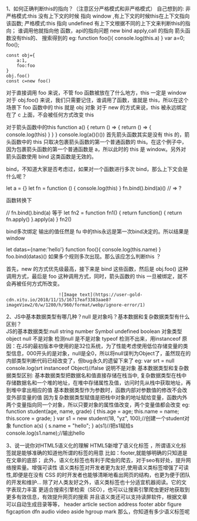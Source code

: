 1、如何正确判断this的指向？（注意区分严格模式和非严格模式）
自己想到的:
	非严格模式:this 没有上下文的时候 指向 window ,有上下文的时候this在上下文指向该函数;
	严格模式:this 指向 undefined 有上下文根据不同的上下文来判断this的指向；
	谁调用他就指向他
	函数，api的指向问题
	new bind apply,call 的指向
	箭头函数没有this的、
搜索得到的
	eg:
	function foo(){
		console.log(this.a)
	}
	var a=0;
	foo();

	const obj={
		a:1,
		foo:foo
	}
	obj.foo()
	const c=new foo()

对于直接调用 foo 来说，不管 foo 函数被放在了什么地方，this 一定是 window
对于 obj.foo() 来说，我们只需要记住，谁调用了函数，谁就是 this，所以在这个场景下 foo 函数中的 this 就是 obj 对象
对于 new 的方式来说，this 被永远绑定在了 c 上面，不会被任何方式改变 this

对于箭头函数中的this
function a() {
  return () => {
    return () => {
      console.log(this)
    }
  }
}
console.log(a()()())
首先箭头函数其实是没有 this 的，箭头函数中的 this 只取决包裹箭头函数的第一个普通函数的 this。在这个例子中，因为包裹箭头函数的第一个普通函数是 a，所以此时的 this 是 window。另外对箭头函数使用 bind 这类函数是无效的。

bind，不知道大家是否考虑过，如果对一个函数进行多次 bind，那么上下文会是什么呢？

let a = {}
let fn = function () { console.log(this) }
fn.bind().bind(a)() // => ?

函数转换下

// fn.bind().bind(a) 等于
let fn2 = function fn1() {
  return function() {
    return fn.apply()
  }.apply(a)
}
fn2()


bind多次绑定 输出的值任然是 fu 中的this永远是第一次bind决定的。所以结果是 window 

let datas={name:'hello'} 
 function foo(){
	 console.log(this.name)
 }
 foo.bind(datas)() 
如果多个规则多次出现。那么该应怎么判断this ？

首先，new 的方式优先级最高，接下来是 bind 这些函数，然后是 obj.foo() 这种调用方式，最后是 foo 这种调用方式，同时，箭头函数的 this 一旦被绑定，就不会再被任何方式所改变。

						![Image text](https://user-gold-cdn.xitu.io/2018/11/15/16717eaf3383aae8?imageView2/0/w/1280/h/960/format/webp/ignore-error/1)		



2、JS中基本数据类型有哪几种？null 是对象吗？基本数据和复杂数据类型有什么区别？		
		JS的基本数据类型:null string number  Symbol undefined boolean  对象类型 object
		null 不是对象 检测null 是不是对象 typeof 检测不出来，用instanceof 
		原因：在JS的最初版本中使用的是32位系统，为了性能考虑使用低位存储变量的类型信息，000开头的是对象，null是全0，所以将null误判为Object了，虽然现在的内部类型判断代码已经改变了，但bug永久的遗留下来了
		eg:
		  var srt = null
        console.log(srt instanceof Object)//false 说明不是对象
			基本数据类型和复杂数据类型区别: 
			基本数据类型把数据名和值直接存储在栈当中,
			复杂数据类型在栈中存储数据名和一个堆的地址，在堆中存储属性及值，访问时先从栈中获取地址，再到堆中拿出相应的值
			基本数据类型作为参数时，函数内部对参数值的修改不会改变外部变量的值
			因为复杂数据类型赋值是把栈中对象的地址赋给变量，函数内外两个变量指向同一个对象，所以只要对象的属性值改变，两个变量值都会改变
		eg:	function student(age, name, grade) {
            this.age = age;
            this.name = name;
            this.score = grade;
        }
        var s1 = new student(18, "yz", 100);//创建一个student对象
        function a(s) {
            s.name = "hello";
        }
        a(s1)//把s1赋给s
        console.log(s1.name);//输出hello

3、说一说你对HTML5语义化的理解
	HTML5新增了语义化标签 ，所谓语义化标签就是能够准确的知道他所谓的标签的用意 比如：footer,就能够明确的只知道是在文章的底部；
	此外，语义化标签也有利于爬虫的爬去，对于seo有好处，提升网络搜索量。增强可读性
	语义类标签对开发者更为友好,使用语义类标签增强了可读性,即便是在没有 CSS 的时开发者也能够清晰地看出网页的结构，也更为便于团队的开发和维护...
	除了对人类友好之外，语义类标签也十分适宜机器阅读。它的文字表现力丰富
	更适合搜索引擎检索（SEO），也可以让搜索引擎爬虫更好地获取到更多有效信息，有效提升网页的搜索
	并且语义类还可以支持读屏软件，根据文章可以自动生成目录等等，
	header	article	section	address	footer	abbr	figure 	figcaption	dfn audio video aside hgroup mark 
	那么，你知道有多少语义标签呢